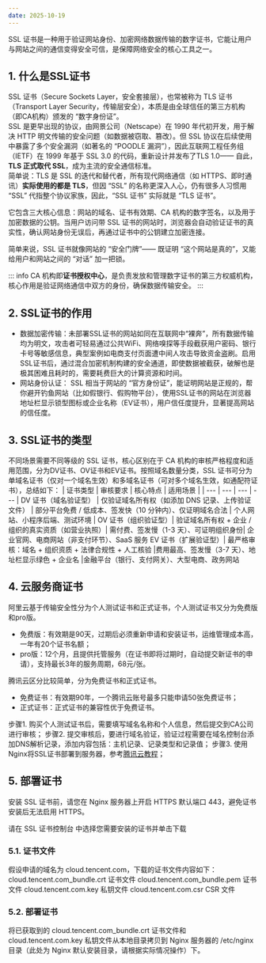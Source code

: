 ```yaml
---
date: 2025-10-19
---
```

SSL 证书是一种用于验证网站身份、加密网络数据传输的数字证书，它能让用户与网站之间的通信变得安全可信，是保障网络安全的核心工具之一。
## 1. 什么是SSL证书
SSL 证书（Secure Sockets Layer，安全套接层），也常被称为 TLS 证书（Transport Layer Security，传输层安全），本质是由全球信任的第三方机构（即CA机构）颁发的 “数字身份证”。  
SSL 是更早出现的协议，由网景公司（Netscape）在 1990 年代初开发，用于解决 HTTP 明文传输的安全问题（如数据被窃取、篡改）。但 SSL 协议在后续使用中暴露了多个安全漏洞（如著名的 “POODLE 漏洞”），因此互联网工程任务组（IETF）在 1999 年基于 SSL 3.0 的代码，重新设计并发布了TLS 1.0—— 自此，**TLS 正式取代 SSL**，成为主流的安全通信标准。  
简单说：TLS 是 SSL 的迭代和替代者，所有现代网络通信（如 HTTPS、即时通讯）**实际使用的都是 TLS**，但因 “SSL” 的名称更深入人心，仍有很多人习惯用 “SSL” 代指整个协议家族，因此，“SSL 证书” 实际就是 “TLS 证书”。  

它包含三大核心信息：网站的域名、证书有效期、CA 机构的数字签名，以及用于加密数据的公钥。当用户访问带 SSL 证书的网站时，浏览器会自动验证证书的真实性，确认网站身份无误后，再通过证书中的公钥建立加密连接。

简单来说，SSL 证书就像网站的 “安全门牌”—— 既证明 “这个网站是真的”，又能给用户和网站之间的 “对话” 加一把锁。

::: info
CA 机构即**证书授权中心**，是负责发放和管理数字证书的第三方权威机构，核心作用是验证网络通信中双方的身份，确保数据传输安全。
:::
## 2. SSL证书的作用
- 数据加密传输：未部署SSL证书的网站如同在互联网中“裸奔”，所有数据传输均为明文，攻击者可轻易通过公共WiFi、网络嗅探等手段截获用户密码、银行卡号等敏感信息，典型案例如电商支付页面遭中间人攻击导致资金盗刷。启用SSL证书后，通过混合加密机制构建的安全通道，即使数据被截获，破解也是极其困难且耗时的，需要耗费巨大的计算资源和时间。
- 网站身份认证： SSL 相当于网站的 “官方身份证”，能证明网站是正规的，帮你避开钓鱼网站（比如假银行、假购物平台），使用SSL证书的网站在浏览器地址栏显示锁型图标或企业名称（EV证书），用户信任度提升，显著提高网站的信任度。
## 3. SSL证书的类型
不同场景需要不同等级的 SSL 证书，核心区别在于 CA 机构的审核严格程度和适用范围，分为DV证书、OV证书和EV证书。按照域名数量分类，SSL 证书可分为单域名证书（仅对一个域名生效）和多域名证书（可对多个域名生效，如通配符证书），总结如下：
| 证书类型 | 审核要求 | 核心特点 | 适用场景 |
| --- | --- | --- | --- |
DV 证书（域名验证型） | 仅验证域名所有权（如添加 DNS 记录、上传验证文件） | 部分平台免费 / 低成本、签发快（10 分钟内）、仅证明域名合法 | 个人网站、小程序后端、测试环境 |
OV 证书（组织验证型）|	验证域名所有权 + 企业 / 组织的真实资质（如营业执照）|	需付费、签发慢（1-3 天）、可证明组织身份|	企业官网、电商网站（非支付环节）、SaaS 服务
EV 证书（扩展验证型）|	最严格审核：域名 + 组织资质 + 法律合规性 + 人工核验	|费用最高、签发慢（3-7 天）、地址栏显示绿色 + 企业名	|金融平台（银行、支付网关）、大型电商、政务网站

## 4. 云服务商证书
阿里云基于传输安全性分为个人测试证书和正式证书，个人测试证书又分为免费版和pro版。
- 免费版：有效期是90天，过期后必须重新申请和安装证书，运维管理成本高，一年有20个证书名额；
- pro版：12个月，且提供托管服务（在证书即将过期时，自动提交新证书的申请），支持最长3年的服务周期，68元/张。

腾讯云区分比较简单，分为免费证书和正式证书。
- 免费证书：有效期90年，一个腾讯云账号最多只能申请50张免费证书；
- 正式证书：正式证书的兼容性优于免费证书。

步骤1. 购买个人测试证书后，需要填写域名名称和个人信息，然后提交到CA公司进行审核；
步骤2. 提交审核后，要进行域名验证，验证过程需要在域名控制台添加DNS解析记录，添加内容包括：主机记录、记录类型和记录值；
步骤3. 使用Nginx将SSL证书部署到服务器，参考[腾讯云教程](https://cloud.tencent.com/document/product/400/35244?from_cn_redirect=1)；

## 5. 部署证书
安装 SSL 证书前，请您在 Nginx 服务器上开启 HTTPS 默认端口 443，避免证书安装后无法启用 HTTPS。

请在 SSL 证书控制台 中选择您需要安装的证书并单击下载

### 5.1. 证书文件
假设申请的域名为 cloud.tencent.com，下载的证书文件内容如下：
cloud.tencent.com_bundle.crt 证书文件
cloud.tencent.com_bundle.pem 证书文件
cloud.tencent.com.key 私钥文件
cloud.tencent.com.csr CSR 文件
### 5.2. 部署证书
将已获取到的 cloud.tencent.com_bundle.crt 证书文件和 cloud.tencent.com.key 私钥文件从本地目录拷贝到 Nginx 服务器的  /etc/nginx 目录（此处为 Nginx 默认安装目录，请根据实际情况操作）下。